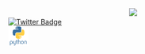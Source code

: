 <div id="header" align="center">
  <img src="https://media.giphy.com/media/M9gbBd9nbDrOTu1Mqx/giphy.gif" width="100"/>
</div>

<div id="badges">
  <a href="https://t.me/K1p1k">
    <img src="https://img.shields.io/badge/Telegram-blue?style=for-the-badge&logo=Telegram&logoColor=white" alt="Twitter Badge"/>
  </a>
</div>

<div>
  <img src="https://github.com/devicons/devicon/blob/master/icons/Python/Python-original-wordmark.svg" title="Python" alt="Python" width="40" height="40"/>&nbsp;
</div>
